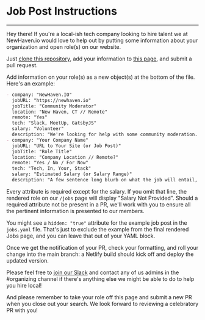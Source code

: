 # Job Post Instructions

---

Hey there! If you're a local-ish tech company looking to hire talent we at NewHaven.io would love to help out by putting some information about your organization and open role(s) on our website.

Just [clone this repository](https://docs.github.com/en/github/creating-cloning-and-archiving-repositories/cloning-a-repository), add your information to [this page](https://github.com/newhavenio/newhavenio/tree/master/content/jobs/jobs.yaml), and submit a pull request.

Add information on your role(s) as a new object(s) at the bottom of the file. Here's an example:

```markdown
- company: "NewHaven.IO"
  jobURL: "https://newhaven.io"
  jobTitle: "Community Moderator"
  location: "New Haven, CT // Remote"
  remote: "Yes"
  tech: "Slack, MeetUp, GatsbyJS"
  salary: "Volunteer"
  description: "We're looking for help with some community moderation. As vaccines keep rolling out we're looking at ways we can begin to breathe life back into the group. We want to wade back into holding some events and we're going to need help keeping an eye our Slack team and Meetup page. Over time we can fold whoever takes this role into our organizing and leadership teams. If you've gotten some value from IO in the past we'd love your help in carrying it forward."
- company: "Your Company Name"
  jobURL: "URL to Your Site (or Job Post)"
  jobTitle: "Role Title"
  location: "Company Location // Remote?"
  remote: "Yes / No / For Now"
  tech: "Tech, In, Your, Stack"
  salary: "Estimated Salary (or Salary Range)"
  description: "A few sentence long blurb on what the job will entail, what the potential employee will be working on, and what specifically you're looking for."
```

Every attribute is required except for the salary. If you omit that line, the rendered role on our `/jobs` page will display "Salary Not Provided". Should a required attribute not be present in a PR, we'll work with you to ensure all the pertinent information is presented to our members.

You might see a `hidden: "true"` attribute for the example job post in the `jobs.yaml` file. That's just to exclude the example from the final rendered Jobs page, and you can leave that out of your YAML block.

Once we get the notification of your PR, check your formatting, and roll your change into the main branch: a Netlify build should kick off and deploy the updated version.

Please feel free to [join our Slack](https://newhaven.io) and contact any of us admins in the #organizing channel if there's anything else we might be able to do to help you hire local!

And please remember to take your role off this page and submit a new PR when you close out your search. We look forward to reviewing a celebratory PR with you!
